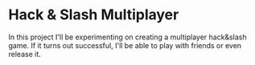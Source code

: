 # Hack & Slash Multiplayer
In this project I'll be experimenting on creating a multiplayer hack&slash game. If it turns out successful, I'll be able to play with friends or even release it.
